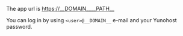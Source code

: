 The app url is <https://__DOMAIN____PATH__>

You can log in by using `<user>@__DOMAIN__` e-mail and your Yunohost password.